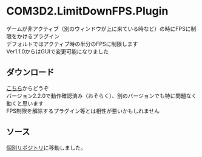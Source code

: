 # COM3D2.LimitDownFPS.Plugin
ゲームが非アクティブ（別のウィンドウが上に来ている時など）の時にFPSに制限をかけるプラグイン  
デフォルトではアクティブ時の半分のFPSに制限します  
Ver1.1.0からはGUIで変更可能になりました  

## ダウンロード
[こちら](https://github.com/AshleyScarlet/Warehouse/releases/download/LimitDownFPS.1.1.0/COM3D2.LimitDownFPS.Plugin.dll)からどうぞ  
バージョン2.2.0で動作確認済み（おそらく）、別のバージョンでも特に問題なく動くと思います  
FPS制限を解除するプラグイン等とは相性が悪いかもしれません  

## ソース
[個別リポジトリ](https://github.com/AshleyScarlet/COM3D2.LimitDownFPS.Plugin)に移動しました。
